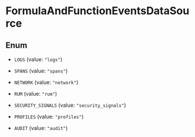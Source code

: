 

# FormulaAndFunctionEventsDataSource

## Enum


* `LOGS` (value: `"logs"`)

* `SPANS` (value: `"spans"`)

* `NETWORK` (value: `"network"`)

* `RUM` (value: `"rum"`)

* `SECURITY_SIGNALS` (value: `"security_signals"`)

* `PROFILES` (value: `"profiles"`)

* `AUDIT` (value: `"audit"`)



